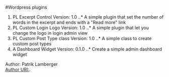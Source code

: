 #Wordpress plugins

1. PL Excerpt Control Version: 1.0
..* A simple plugin that set the number of words in the excerpt and ends with a "Read more" link
2. PL Custom Login Logo Version: 1.0
..* A simple plugin that let you change the logo in login admin view
3. PL Custom Post Type class Version: 1.0
..* A simple class to create custom post types
4. A Dashboard Widget Version: 0.1.0
..* Create a simple admin dashboard widget

Author: Patrik Lamberger   
[Author URI:](http://patriklamberger.se/).